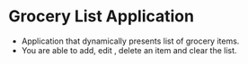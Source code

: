 # Grocery List Application

- Application that dynamically presents list of grocery items.
- You are able to add, edit , delete an item and clear the list.
